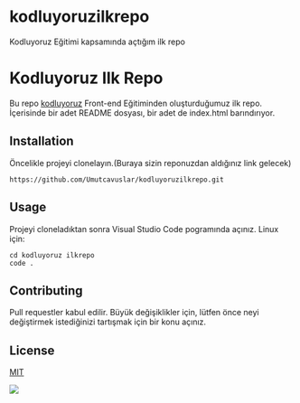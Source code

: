 # kodluyoruzilkrepo
Kodluyoruz Eğitimi kapsamında açtığım ilk repo
# **Kodluyoruz Ilk Repo**
Bu repo [kodluyoruz](https://www.kodluyoruz.org/) Front-end Eğitiminden oluşturduğumuz ilk repo. İçerisinde bir adet README dosyası, bir adet de index.html barındırıyor.
## **Installation**
Öncelikle projeyi clonelayın.(Buraya sizin reponuzdan aldığınız link gelecek)

```
https://github.com/Umutcavuslar/kodluyoruzilkrepo.git
```
## **Usage**
Projeyi cloneladıktan sonra Visual Studio Code pogramında açınız.
Linux için:
```
cd kodluyoruz ilkrepo
code .
```
## **Contributing**
Pull requestler kabul edilir. Büyük değişiklikler için, lütfen önce neyi değiştirmek istediğinizi tartışmak için bir konu açınız.
## **License**
[MIT](https://choosealicense.com/licenses/mit/)


![](https://user-images.githubusercontent.com/96980553/161624453-6480b408-2f6f-4902-ad9e-bb4852e412c3.png)
